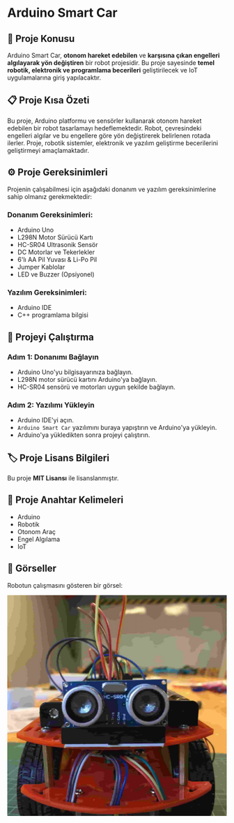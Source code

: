 # Arduino Smart Car

## 📌 Proje Konusu

Arduino Smart Car, **otonom hareket edebilen** ve **karşısına çıkan engelleri algılayarak yön değiştiren** bir robot projesidir. Bu proje sayesinde **temel robotik, elektronik ve programlama becerileri** geliştirilecek ve IoT uygulamalarına giriş yapılacaktır.

## 📋 Proje Kısa Özeti

Bu proje, Arduino platformu ve sensörler kullanarak otonom hareket edebilen bir robot tasarlamayı hedeflemektedir. Robot, çevresindeki engelleri algılar ve bu engellere göre yön değiştirerek belirlenen rotada ilerler. Proje, robotik sistemler, elektronik ve yazılım geliştirme becerilerini geliştirmeyi amaçlamaktadır.

## ⚙️ Proje Gereksinimleri

Projenin çalışabilmesi için aşağıdaki donanım ve yazılım gereksinimlerine sahip olmanız gerekmektedir:

### Donanım Gereksinimleri:
- Arduino Uno
- L298N Motor Sürücü Kartı
- HC-SR04 Ultrasonik Sensör
- DC Motorlar ve Tekerlekler
- 6'lı AA Pil Yuvası & Li-Po Pil
- Jumper Kablolar
- LED ve Buzzer (Opsiyonel)

### Yazılım Gereksinimleri:
- Arduino IDE
- C++ programlama bilgisi

## 🚀 Projeyi Çalıştırma

### Adım 1: Donanımı Bağlayın
- Arduino Uno'yu bilgisayarınıza bağlayın.
- L298N motor sürücü kartını Arduino'ya bağlayın.
- HC-SR04 sensörü ve motorları uygun şekilde bağlayın.

### Adım 2: Yazılımı Yükleyin
- Arduino IDE'yi açın.
- `Arduino Smart Car` yazılımını buraya yapıştırın ve Arduino'ya yükleyin.
- Arduino'ya yükledikten sonra projeyi çalıştırın.

## 🏷️ Proje Lisans Bilgileri

Bu proje **MIT Lisansı** ile lisanslanmıştır.

## 🔑 Proje Anahtar Kelimeleri
- Arduino
- Robotik
- Otonom Araç
- Engel Algılama
- IoT

## 📸 Görseller

Robotun çalışmasını gösteren bir görsel:

![Arduino Smart Car](./Figure/arduino-smart-car.jpg)

